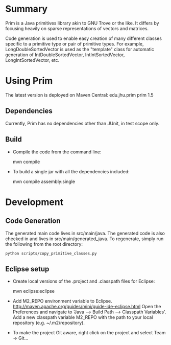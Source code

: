 

# Summary

Prim is a Java primitives library akin to GNU Trove or the like. It
differs by focusing heavily on sparse representations of vectors and
matrices.

Code generation is used to enable easy creation of many different
classes specific to a primitive type or pair of primitive types. For
example, LongDoubleSortedVector is used as the "template" class for
automatic generation of IntDoubleSortedVector, IntIntSortedVector,
LongIntSortedVector, etc.

# Using Prim

The latest version is deployed on Maven Central:
    <dependency>
      <groupId>edu.jhu.prim</groupId>
      <artifactId>prim</artifactId>
      <version>1.5</version>
    </dependency>

## Dependencies

Currently, Prim has no dependencies other than JUnit, in test scope
only.

## Build

* Compile the code from the command line:

    mvn compile

* To build a single jar with all the dependencies included:

    mvn compile assembly:single

# Development

## Code Generation

The generated main code lives in src/main/java. The generated code is
also checked in and lives in src/main/generated_java. To regenerate,
simply run the following from the root directory:

	python scripts/copy_primitive_classes.py

## Eclipse setup

* Create local versions of the .project and .classpath files for Eclipse:

    mvn eclipse:eclipse

* Add M2_REPO environment variable to
  Eclipse. http://maven.apache.org/guides/mini/guide-ide-eclipse.html
  Open the Preferences and navigate to 'Java --> Build Path -->
  Classpath Variables'. Add a new classpath variable M2_REPO with the
  path to your local repository (e.g. ~/.m2/repository).

* To make the project Git aware, right click on the project and select Team -> Git... 
